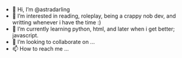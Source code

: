 - 👋 Hi, I’m @astradarling
- 👀 I’m interested in reading, roleplay, being a crappy nob dev, and writting whenever i have the time :)
- 🌱 I’m currently learning python, html, and later when i get better; javascript.
- 💞️ I’m looking to collaborate on ...
- 📫 How to reach me ...

<!---
astradarling/astradarling is a ✨ special ✨ repository because its `README.md` (this file) appears on your GitHub profile.
You can click the Preview link to take a look at your changes.
--->
